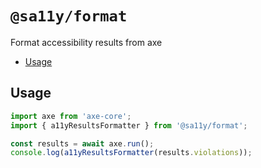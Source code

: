 # `@sa11y/format`

Format accessibility results from axe

<!-- START doctoc generated TOC please keep comment here to allow auto update -->
<!-- DON'T EDIT THIS SECTION, INSTEAD RE-RUN doctoc TO UPDATE -->


- [Usage](#usage)

<!-- END doctoc generated TOC please keep comment here to allow auto update -->

## Usage

```javascript
import axe from 'axe-core';
import { a11yResultsFormatter } from '@sa11y/format';

const results = await axe.run();
console.log(a11yResultsFormatter(results.violations));
```
